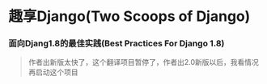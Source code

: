 # 趣享Django(Two Scoops of Django)

### 面向Djang1.8的最佳实践(Best Practices For Django 1.8)

> 作者出新版太快了，这个翻译项目暂停了，作者出2.0新版以后，我看情况再启动这个项目
